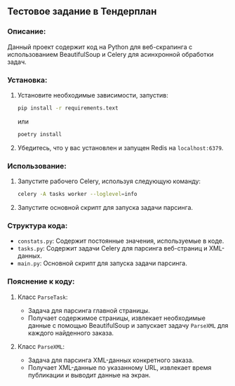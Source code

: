 ## Тестовое задание в Тендерплан

### Описание:
Данный проект содержит код на Python для веб-скрапинга с использованием BeautifulSoup и Celery для асинхронной обработки задач.

### Установка:
1. Установите необходимые зависимости, запустив:
    ```bash
    pip install -r requirements.text
    ```
    или
    ```bash
    poetry install
    ```
2. Убедитесь, что у вас установлен и запущен Redis на `localhost:6379`.

### Использование:
1. Запустите рабочего Celery, используя следующую команду:
    ```bash
    celery -A tasks worker --loglevel=info
    ```
2. Запустите основной скрипт для запуска задачи парсинга.

### Структура кода:
- `constats.py`: Содержит постоянные значения, используемые в коде.
- `tasks.py`: Содержит задачи Celery для парсинга веб-страниц и XML-данных.
- `main.py`: Основной скрипт для запуска задачи парсинга.

### Пояснение к коду:
1. Класс `ParseTask`:
    - Задача для парсинга главной страницы.
    - Получает содержимое страницы, извлекает необходимые данные с помощью BeautifulSoup и запускает задачу `ParseXML` для каждого найденного заказа.

2. Класс `ParseXML`:
    - Задача для парсинга XML-данных конкретного заказа.
    - Получает XML-данные по указанному URL, извлекает время публикации и выводит данные на экран.
